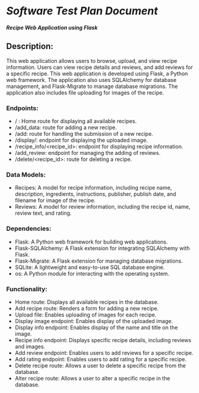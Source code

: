 # *Software Test Plan Document*

_****Recipe Web Application using Flask****_

## Description:
This web application allows users to browse, upload, and view recipe information. Users can view recipe details and reviews, and add reviews for a specific recipe. This web application is developed using Flask, a Python web framework. The application also uses SQLAlchemy for database management, and Flask-Migrate to manage database migrations. The application also includes file uploading for images of the recipe.

### Endpoints:

* / : Home route for displaying all available recipes.
* /add_data: route for adding a new recipe.
* /add: route for handling the submission of a new recipe.
* /display/<filename>: endpoint for displaying the uploaded image.
* /recipe_info/<recipe_id>: endpoint for displaying recipe information.
* /add_review: endpoint for managing the adding of reviews.
* /delete/<recipe_id>: route for deleting a recipe.
### Data Models:

* Recipes: A model for recipe information, including recipe name, description, ingredients, instructions, publisher, publish date, and filename for image of the recipe.
* Reviews: A model for review information, including the recipe id, name, review text, and rating.
### Dependencies:

* Flask: A Python web framework for building web applications.
* Flask-SQLAlchemy: A Flask extension for integrating SQLAlchemy with Flask.
* Flask-Migrate: A Flask extension for managing database migrations.
* SQLite: A lightweight and easy-to-use SQL database engine.
* os: A Python module for interacting with the operating system.
### Functionality:

* Home route: Displays all available recipes in the database.
* Add recipe route: Renders a form for adding a new recipe.
* Upload file: Enables uploading of images for each recipe.
* Display image endpoint: Enables display of the uploaded image.
* Display info endpoint: Enables display of the name and title on the image.
* Recipe info endpoint: Displays specific recipe details, including reviews and images.
* Add review endpoint: Enables users to add reviews for a specific recipe.
* Add rating endpoint: Enables users to add rating for a specific recipe.
* Delete recipe route: Allows a user to delete a specific recipe from the database.
* Alter recipe route: Allows a user to alter a specific recipe in the database.